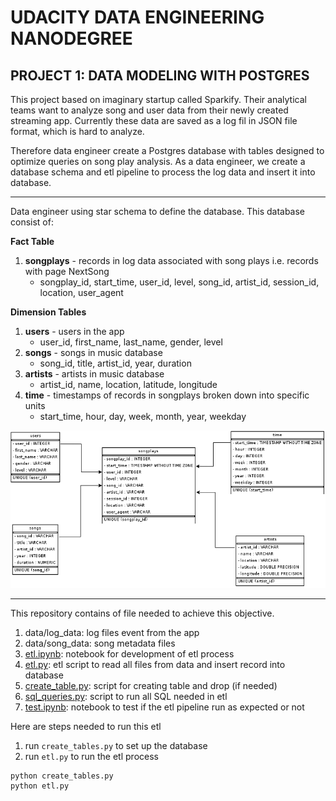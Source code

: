 # UDACITY DATA ENGINEERING NANODEGREE 
## PROJECT 1: DATA MODELING WITH POSTGRES

This project based on imaginary startup called Sparkify. Their analytical teams want to analyze song and user data from their newly created streaming app. Currently these data are saved as a log fil in JSON file format, which is hard to analyze. 

Therefore data engineer create a Postgres database with tables designed to optimize queries on song play analysis. As a data engineer, we create a database schema and etl pipeline to process the log data and insert it into database. 

---

Data engineer using star schema to define the database. This database consist of:

**Fact Table**

1. **songplays** - records in log data associated with song plays i.e. records with page NextSong
    * songplay_id, start_time, user_id, level, song_id, artist_id, session_id, location, user_agent

**Dimension Tables**
1. **users** - users in the app
    * user_id, first_name, last_name, gender, level
2. **songs** - songs in music database
    * song_id, title, artist_id, year, duration
3. **artists** - artists in music database
    * artist_id, name, location, latitude, longitude
4. **time** - timestamps of records in songplays broken down into specific units
    * start_time, hour, day, week, month, year, weekday

![](./erd.png)

---

This repository contains of file needed to achieve this objective.
1. data/log_data: log files event from the app
2. data/song_data: song metadata files
3. [etl.ipynb]('./etl.ipynb'): notebook for development of etl process
4. [etl.py]('./etl.py'): etl script to read all files from data and insert record into database
5. [create_table.py](.'/create_table.py'): script for creating table and drop (if needed)
6. [sql_queries.py](.'/sql_queries.py'): script to run all SQL needed in etl
7. [test.ipynb](.'/test.ipynb'): notebook to test if the etl pipeline run as expected or not

Here are steps needed to run this etl
1. run `create_tables.py` to set up the database
2. run `etl.py` to run the etl process

```shell
python create_tables.py
python etl.py
```